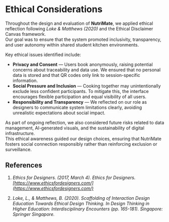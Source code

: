 # Ethical Considerations

Throughout the design and evaluation of **NutriMate**, we applied ethical reflection following *Loke & Matthews (2020)* and the Ethical Disclaimer Canvas framework.  
Our goal was to ensure that the system promoted inclusivity, transparency, and user autonomy within shared student kitchen environments.

Key ethical issues identified include:

- **Privacy and Consent** — Users book anonymously, raising potential concerns about traceability and data use. We ensured that no personal data is stored and that QR codes only link to session-specific information.  
- **Social Pressure and Inclusion** — Cooking together may unintentionally exclude less confident participants. To mitigate this, the interface encourages flexible participation and equal visibility of all users.  
- **Responsibility and Transparency** — We reflected on our role as designers to communicate system limitations clearly, avoiding unrealistic expectations about social impact.  

As part of ongoing reflection, we also considered future risks related to data management, AI-generated visuals, and the sustainability of digital infrastructure.  
This ethical awareness guided our design choices, ensuring that NutriMate fosters social connection responsibly rather than reinforcing exclusion or surveillance.

## References

1. *Ethics for Designers. (2017, March 4). Ethics for Designers. [https://www.ethicsfordesigners.com/](https://www.ethicsfordesigners.com/)*

2. *Loke, L., & Matthews, B. (2020). Scaffolding of Interaction Design Education Towards Ethical Design Thinking. In Design Thinking in Higher Education: Interdisciplinary Encounters (pp. 165-181). Singapore: Springer Singapore.*
